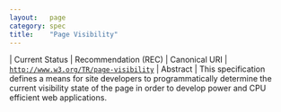 ```yaml
---
layout:   page
category: spec
title:    "Page Visibility"
---
```


| Current Status | Recommendation (REC)
| Canonical URI | [`http://www.w3.org/TR/page-visibility`](http://www.w3.org/TR/page-visibility)
| Abstract | This specification defines a means for site developers to programmatically determine the current visibility state of the page in order to develop power and CPU efficient web applications.
